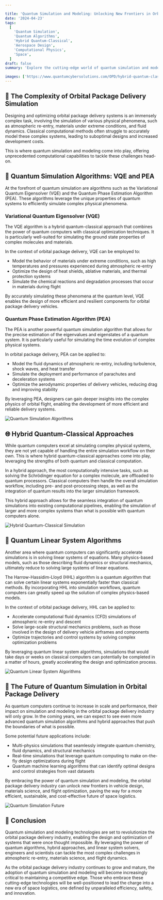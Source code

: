 ```yaml
---

title: 'Quantum Simulation and Modeling: Unlocking New Frontiers in Orbital Package Delivery Design and Optimization'
date: '2024-04-23'
tags:
  [
    'Quantum Simulation',
    'Quantum Algorithms',
    'Hybrid Quantum-Classical',
    'Aerospace Design',
    'Computational Physics',
    'Space',
  ]
draft: false
summary: 'Explore the cutting-edge world of quantum simulation and modeling, and discover how these technologies revolutionize the design and optimization of orbital package delivery systems. From atmospheric re-entry to materials science, learn how quantum algorithms and hybrid approaches are pushing the boundaries of what is possible in space logistics.'

images: ['https://www.quantumcybersolutions.com/OPD/hybrid-quantum-classical-simulation.webp', 'https://www.quantumcybersolutions.com/OPD/quantum-linear-systems.webp', 'https://www.quantumcybersolutions.com/OPD/quantum-simulation-future.webp', 'https://www.rics-notebook.com/articleimage/Space/Qsimulation.webp', 'https://www.quantumcybersolutions.com/OPD/quantum-simulation-algorithms.webp']
---
```


## 🌌 The Complexity of Orbital Package Delivery Simulation

Designing and optimizing orbital package delivery systems is an immensely complex task, involving the simulation of various physical phenomena, such as atmospheric re-entry, materials under extreme conditions, and fluid dynamics. Classical computational methods often struggle to accurately model these complex systems, leading to suboptimal designs and increased development costs.

This is where quantum simulation and modeling come into play, offering unprecedented computational capabilities to tackle these challenges head-on.

## 🚀 Quantum Simulation Algorithms: VQE and PEA

At the forefront of quantum simulation are algorithms such as the Variational Quantum Eigensolver (VQE) and the Quantum Phase Estimation Algorithm (PEA). These algorithms leverage the unique properties of quantum systems to efficiently simulate complex physical phenomena.

### Variational Quantum Eigensolver (VQE)

The VQE algorithm is a hybrid quantum-classical approach that combines the power of quantum computers with classical optimization techniques. It is particularly well-suited for simulating the ground state properties of complex molecules and materials.

In the context of orbital package delivery, VQE can be employed to:

- Model the behavior of materials under extreme conditions, such as high temperatures and pressures experienced during atmospheric re-entry
- Optimize the design of heat shields, ablative materials, and thermal protection systems
- Simulate the chemical reactions and degradation processes that occur in materials during flight

By accurately simulating these phenomena at the quantum level, VQE enables the design of more efficient and resilient components for orbital package delivery vehicles.

### Quantum Phase Estimation Algorithm (PEA)

The PEA is another powerful quantum simulation algorithm that allows for the precise estimation of the eigenvalues and eigenstates of a quantum system. It is particularly useful for simulating the time evolution of complex physical systems.

In orbital package delivery, PEA can be applied to:

- Model the fluid dynamics of atmospheric re-entry, including turbulence, shock waves, and heat transfer
- Simulate the deployment and performance of parachutes and deceleration systems
- Optimize the aerodynamic properties of delivery vehicles, reducing drag and improving stability

By leveraging PEA, designers can gain deeper insights into the complex physics of orbital flight, enabling the development of more efficient and reliable delivery systems.

![Quantum Simulation Algorithms](https://www.quantumcybersolutions.com/OPD/quantum-simulation-algorithms.webp)

## 🌐 Hybrid Quantum-Classical Approaches

While quantum computers excel at simulating complex physical systems, they are not yet capable of handling the entire simulation workflow on their own. This is where hybrid quantum-classical approaches come into play, leveraging the strengths of both quantum and classical computation.

In a hybrid approach, the most computationally intensive tasks, such as solving the Schrödinger equation for a complex molecule, are offloaded to quantum processors. Classical computers then handle the overall simulation workflow, including pre- and post-processing steps, as well as the integration of quantum results into the larger simulation framework.

This hybrid approach allows for the seamless integration of quantum simulations into existing computational pipelines, enabling the simulation of larger and more complex systems than what is possible with quantum computers alone.

![Hybrid Quantum-Classical Simulation](https://www.quantumcybersolutions.com/OPD/hybrid-quantum-classical-simulation.webp)

## 🔢 Quantum Linear System Algorithms

Another area where quantum computers can significantly accelerate simulations is in solving linear systems of equations. Many physics-based models, such as those describing fluid dynamics or structural mechanics, ultimately reduce to solving large systems of linear equations.

The Harrow-Hassidim-Lloyd (HHL) algorithm is a quantum algorithm that can solve certain linear systems exponentially faster than classical methods. By incorporating HHL into simulation workflows, quantum computers can greatly speed up the solution of complex physics-based models.

In the context of orbital package delivery, HHL can be applied to:

- Accelerate computational fluid dynamics (CFD) simulations of atmospheric re-entry and descent
- Solve large-scale structural mechanics problems, such as those involved in the design of delivery vehicle airframes and components
- Optimize trajectories and control systems by solving complex optimization problems

By leveraging quantum linear system algorithms, simulations that would take days or weeks on classical computers can potentially be completed in a matter of hours, greatly accelerating the design and optimization process.

![Quantum Linear System Algorithms](https://www.quantumcybersolutions.com/OPD/quantum-linear-systems.webp)

## 🔮 The Future of Quantum Simulation in Orbital Package Delivery

As quantum computers continue to increase in scale and performance, their impact on simulation and modeling in the orbital package delivery industry will only grow. In the coming years, we can expect to see even more advanced quantum simulation algorithms and hybrid approaches that push the boundaries of what is possible.

Some potential future applications include:

- Multi-physics simulations that seamlessly integrate quantum chemistry, fluid dynamics, and structural mechanics
- Real-time simulations that leverage quantum computing to make on-the-fly design optimizations during flight
- Quantum machine learning algorithms that can identify optimal designs and control strategies from vast datasets

By embracing the power of quantum simulation and modeling, the orbital package delivery industry can unlock new frontiers in vehicle design, materials science, and flight optimization, paving the way for a more efficient, sustainable, and cost-effective future of space logistics.

![Quantum Simulation Future](https://www.quantumcybersolutions.com/OPD/quantum-simulation-future.webp)

## 🚀 Conclusion

Quantum simulation and modeling technologies are set to revolutionize the orbital package delivery industry, enabling the design and optimization of systems that were once thought impossible. By leveraging the power of quantum algorithms, hybrid approaches, and linear system solvers, engineers and scientists can tackle the most complex challenges in atmospheric re-entry, materials science, and flight dynamics.

As the orbital package delivery industry continues to grow and mature, the adoption of quantum simulation and modeling will become increasingly critical to maintaining a competitive edge. Those who embrace these cutting-edge technologies will be well-positioned to lead the charge into a new era of space logistics, one defined by unparalleled efficiency, safety, and innovation.
